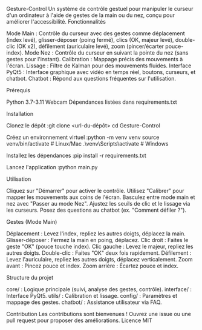 Gesture-Control
Un système de contrôle gestuel pour manipuler le curseur d'un ordinateur à l'aide de gestes de la main ou du nez, conçu pour améliorer l'accessibilité.
Fonctionnalités

Mode Main : Contrôle du curseur avec des gestes comme déplacement (index levé), glisser-déposer (poing fermé), clics (OK, majeur levé), double-clic (OK x2), défilement (auriculaire levé), zoom (pincer/écarter pouce-index).
Mode Nez : Contrôle du curseur en suivant la pointe du nez (sans gestes pour l'instant).
Calibration : Mappage précis des mouvements à l'écran.
Lissage : Filtre de Kalman pour des mouvements fluides.
Interface PyQt5 : Interface graphique avec vidéo en temps réel, boutons, curseurs, et chatbot.
Chatbot : Répond aux questions fréquentes sur l'utilisation.

Prérequis

Python 3.7-3.11
Webcam
Dépendances listées dans requirements.txt

Installation

Clonez le dépôt :git clone <url-du-dépôt>
cd Gesture-Control


Créez un environnement virtuel :python -m venv venv
source venv/bin/activate  # Linux/Mac
.\venv\Scripts\activate  # Windows


Installez les dépendances :pip install -r requirements.txt


Lancez l'application :python main.py



Utilisation

Cliquez sur "Démarrer" pour activer le contrôle.
Utilisez "Calibrer" pour mapper les mouvements aux coins de l'écran.
Basculez entre mode main et nez avec "Passer au mode Nez".
Ajustez les seuils de clic et le lissage via les curseurs.
Posez des questions au chatbot (ex. "Comment défiler ?").

Gestes (Mode Main)

Déplacement : Levez l'index, repliez les autres doigts, déplacez la main.
Glisser-déposer : Fermez la main en poing, déplacez.
Clic droit : Faites le geste "OK" (pouce touche index).
Clic gauche : Levez le majeur, repliez les autres doigts.
Double-clic : Faites "OK" deux fois rapidement.
Défilement : Levez l'auriculaire, repliez les autres doigts, déplacez verticalement.
Zoom avant : Pincez pouce et index.
Zoom arrière : Écartez pouce et index.

Structure du projet

core/ : Logique principale (suivi, analyse des gestes, contrôle).
interface/ : Interface PyQt5.
utils/ : Calibration et lissage.
config/ : Paramètres et mappage des gestes.
chatbot/ : Assistance utilisateur via FAQ.

Contribution
Les contributions sont bienvenues ! Ouvrez une issue ou une pull request pour proposer des améliorations.
Licence
MIT
